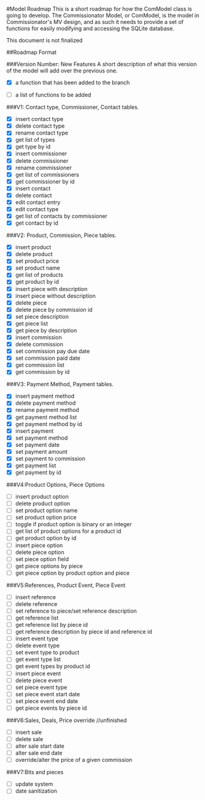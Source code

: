 #Model Roadmap
This is a short roadmap for how the ComModel class is going to develop.
The Commissionator Model, or ComModel, is the model in Commissionator's MV
design, and as such it needs to provide a set of functions for easily modifying
and accessing the SQLite database.
  
This document is not finalized  
  
##Roadmap Format  
  
###Version Number: New Features
A short description of what this version of the model will add over the previous one.  
- [x] a function that has been added to the branch 
- [ ] a list of functions to be added  
  
  
###V1: Contact type, Commissioner, Contact tables.
- [x] insert contact type
- [x] delete contact type
- [x] rename contact type
- [x] get list of types
- [x] get type by id
- [x] insert commissioner
- [x] delete commissioner
- [x] rename commissioner
- [x] get list of commissioners
- [x] get commissioner by id
- [x] insert contact
- [x] delete contact
- [x] edit contact entry
- [x] edit contact type
- [x] get list of contacts by commissioner
- [x] get contact by id
  
###V2: Product, Commission, Piece tables.
- [x] insert product
- [x] delete product
- [x] set product price
- [x] set product name
- [x] get list of products
- [x] get product by id
- [x] insert piece with description
- [x] insert piece without description
- [x] delete piece
- [x] delete piece by commission id
- [x] set piece description
- [x] get piece list
- [x] get piece by description
- [x] insert commission
- [x] delete commission
- [x] set commission pay due date
- [x] set commission paid date
- [x] get commission list
- [x] get commission by id
  
###V3: Payment Method, Payment tables.
- [x] insert payment method
- [x] delete payment method
- [x] rename payment method
- [x] get payment method list
- [x] get payment method by id
- [x] insert payment
- [x] set payment method
- [x] set payment date
- [x] set payment amount
- [x] set payment to commission
- [x] get payment list
- [x] get payment by id

###V4:Product Options, Piece Options
- [ ] insert product option
- [ ] delete product option
- [ ] set product option name
- [ ] set product option price
- [ ] toggle if product option is binary or an integer
- [ ] get list of product options for a product id
- [ ] get product option by id
- [ ] insert piece option
- [ ] delete piece option
- [ ] set piece option field
- [ ] get piece options by piece
- [ ] get piece option by product option and piece
  
###V5:References, Product Event, Piece Event
- [ ] insert reference
- [ ] delete reference
- [ ] set reference to piece/set reference description
- [ ] get reference list
- [ ] get reference list by piece id
- [ ] get reference description by piece id and reference id
- [ ] insert event type
- [ ] delete event type
- [ ] set event type to product
- [ ] get event type list
- [ ] get event types by product id
- [ ] insert piece event
- [ ] delete piece event
- [ ] set piece event type
- [ ] set piece event start date
- [ ] set piece event end date
- [ ] get piece events by piece id
  
###V6:Sales, Deals, Price override
//unfinished
- [ ] insert sale
- [ ] delete sale
- [ ] alter sale start date
- [ ] alter sale end date
- [ ] override/alter the price of a given commission

###V7:Bits and pieces
- [ ] update system
- [ ] date sanitization
